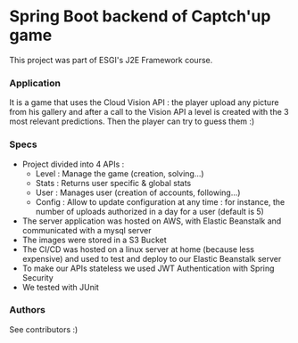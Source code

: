# Spring Boot backend of Captch'up game
This project was part of ESGI's J2E Framework course.

### Application
It is a game that uses the Cloud Vision API : the player upload any picture from his gallery and after a call to the Vision API a level is created with the 3 most relevant predictions. Then the player can try to guess them :)

### Specs
- Project divided into 4 APIs : 
  - Level : Manage the game (creation, solving...)
  - Stats : Returns user specific & global stats 
  - User : Manages user (creation of accounts, following...)
  - Config : Allow to update configuration at any time : for instance, the number of uploads authorized in a day for a user (default is 5)
- The server application was hosted on AWS, with Elastic Beanstalk and communicated with a mysql server
- The images were stored in a S3 Bucket
- The CI/CD was hosted on a linux server at home (because less expensive) and used to test and deploy to our Elastic Beanstalk server
- To make our APIs stateless we used JWT Authentication with Spring Security 
- We tested with JUnit

### Authors
See contributors :)
